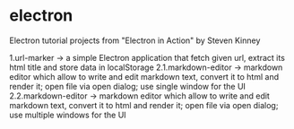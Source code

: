 # electron

Electron tutorial projects from "Electron in Action" by Steven Kinney

1.url-marker -> a simple Electron application that fetch given url, extract its html title and store data in localStorage
2.1.markdown-editor -> markdown editor which allow to write and edit markdown text, convert it to html and render it; open file via open dialog; use single window for the UI
2.2.markdown-editor -> markdown editor which allow to write and edit markdown text, convert it to html and render it; open file via open dialog; use multiple windows for the UI

